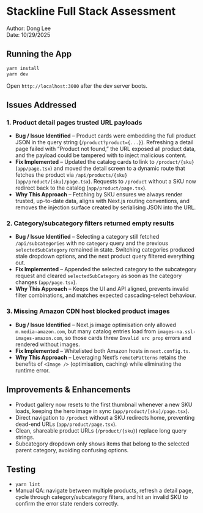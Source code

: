 # Stackline Full Stack Assessment
Author: Dong Lee  
Date: 10/29/2025

## Running the App
```bash
yarn install
yarn dev
```
Open `http://localhost:3000` after the dev server boots.

## Issues Addressed

### 1. Product detail pages trusted URL payloads
- **Bug / Issue Identified** – Product cards were embedding the full product JSON in the query string (`/product?product={...}`). Refreshing a detail page failed with “Product not found,” the URL exposed all product data, and the payload could be tampered with to inject malicious content.  
- **Fix Implemented** – Updated the catalog cards to link to `/product/{sku}` (`app/page.tsx`) and moved the detail screen to a dynamic route that fetches the product via `/api/products/{sku}` (`app/product/[sku]/page.tsx`). Requests to `/product` without a SKU now redirect back to the catalog (`app/product/page.tsx`).  
- **Why This Approach** – Fetching by SKU ensures we always render trusted, up-to-date data, aligns with Next.js routing conventions, and removes the injection surface created by serialising JSON into the URL.

### 2. Category/subcategory filters returned empty results
- **Bug / Issue Identified** – Selecting a category still fetched `/api/subcategories` with no `category` query and the previous `selectedSubCategory` remained in state. Switching categories produced stale dropdown options, and the next product query filtered everything out.  
- **Fix Implemented** – Appended the selected category to the subcategory request and cleared `selectedSubCategory` as soon as the category changes (`app/page.tsx`).  
- **Why This Approach** – Keeps the UI and API aligned, prevents invalid filter combinations, and matches expected cascading-select behaviour.

### 3. Missing Amazon CDN host blocked product images
- **Bug / Issue Identified** – Next.js image optimisation only allowed `m.media-amazon.com`, but many catalog entries load from `images-na.ssl-images-amazon.com`, so those cards threw `Invalid src prop` errors and rendered without images.  
- **Fix Implemented** – Whitelisted both Amazon hosts in `next.config.ts`.  
- **Why This Approach** – Leveraging Next’s `remotePatterns` retains the benefits of `<Image />` (optimisation, caching) while eliminating the runtime error.

## Improvements & Enhancements
- Product gallery now resets to the first thumbnail whenever a new SKU loads, keeping the hero image in sync (`app/product/[sku]/page.tsx`).  
- Direct navigation to `/product` without a SKU redirects home, preventing dead-end URLs (`app/product/page.tsx`).  
- Clean, shareable product URLs (`/product/{sku}`) replace long query strings.  
- Subcategory dropdown only shows items that belong to the selected parent category, avoiding confusing options.

## Testing
- `yarn lint`  
- Manual QA: navigate between multiple products, refresh a detail page, cycle through category/subcategory filters, and hit an invalid SKU to confirm the error state renders correctly.
